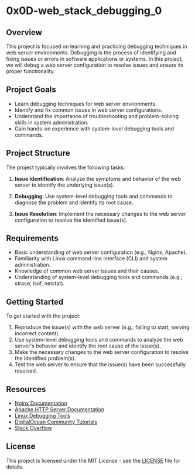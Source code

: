 # 0x0D-web_stack_debugging_0

## Overview

This project is focused on learning and practicing debugging techniques in web server environments. Debugging is the process of identifying and fixing issues or errors in software applications or systems. In this project, we will debug a web server configuration to resolve issues and ensure its proper functionality.

## Project Goals

- Learn debugging techniques for web server environments.
- Identify and fix common issues in web server configurations.
- Understand the importance of troubleshooting and problem-solving skills in system administration.
- Gain hands-on experience with system-level debugging tools and commands.

## Project Structure

The project typically involves the following tasks:

1. **Issue Identification**: Analyze the symptoms and behavior of the web server to identify the underlying issue(s).

2. **Debugging**: Use system-level debugging tools and commands to diagnose the problem and identify its root cause.

3. **Issue Resolution**: Implement the necessary changes to the web server configuration to resolve the identified issue(s).

## Requirements

- Basic understanding of web server configuration (e.g., Nginx, Apache).
- Familiarity with Linux command-line interface (CLI) and system administration.
- Knowledge of common web server issues and their causes.
- Understanding of system-level debugging tools and commands (e.g., strace, lsof, netstat).

## Getting Started

To get started with the project:

1. Reproduce the issue(s) with the web server (e.g., failing to start, serving incorrect content).
2. Use system-level debugging tools and commands to analyze the web server's behavior and identify the root cause of the issue(s).
3. Make the necessary changes to the web server configuration to resolve the identified problem(s).
4. Test the web server to ensure that the issue(s) have been successfully resolved.

## Resources

- [Nginx Documentation](https://nginx.org/en/docs/)
- [Apache HTTP Server Documentation](https://httpd.apache.org/docs/)
- [Linux Debugging Tools](https://linux.die.net/man/)
- [DigitalOcean Community Tutorials](https://www.digitalocean.com/community/tutorials)
- [Stack Overflow](https://stackoverflow.com/)

## License

This project is licensed under the MIT License - see the [LICENSE](LICENSE) file for details.

